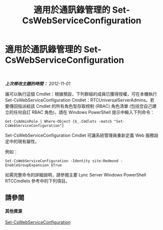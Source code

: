 ﻿---
title: 適用於通訊錄管理的 Set-CsWebServiceConfiguration
TOCTitle: 適用於通訊錄管理的 Set-CsWebServiceConfiguration
ms:assetid: 79d0edf5-23f3-4845-a7b7-e11b5a928bab
ms:mtpsurl: https://technet.microsoft.com/zh-tw/library/Gg429709(v=OCS.15)
ms:contentKeyID: 49291403
ms.date: 08/10/2015
mtps_version: v=OCS.15
ms.translationtype: HT
---

# 適用於通訊錄管理的 Set-CsWebServiceConfiguration

 

_**上次修改主題的時間：** 2012-11-01_

誰可以執行這個 Cmdlet：根據預設，下列群組的成員已獲得授權，可在本機執行 Set-CsWebServiceConfiguration Cmdlet：RTCUniversalServerAdmins。若要傳回指派給該 Cmdlet 的所有角色型存取控制 (RBAC) 角色清單 (包括您自己建立的任何自訂 RBAC 角色)，請在 Windows PowerShell 提示中輸入下列命令：

    Get-CsAdminRole | Where-Object {$_.Cmdlets -match "Set-CsWebServiceConfiguration"}

Set-CsWebServiceConfiguration Cmdlet 可讓系統管理員重新定義 Web 服務設定中的現有屬性。

例如：

    Set-CsWebServiceConfiguration -Identity site:Redmond -EnableGroupExpansion $True

如需完整命令的詳細說明，請參閱主要 Lync Server Windows PowerShell RTCCmdlets 參考中的下列項目。

## 請參閱

#### 其他資源

[Set-CsWebServiceConfiguration](https://docs.microsoft.com/en-us/powershell/module/skype/Set-CsWebServiceConfiguration)

